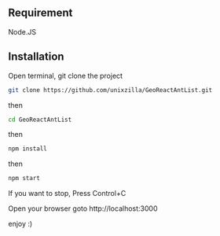 ## Requirement

Node.JS


## Installation
Open terminal, git clone the project
```sh
git clone https://github.com/unixzilla/GeoReactAntList.git
```

then

```sh
cd GeoReactAntList
```

then


```sh
npm install
```

then


```sh
npm start
```

If you want to stop, Press Control+C


Open your browser goto http://localhost:3000




enjoy :)
